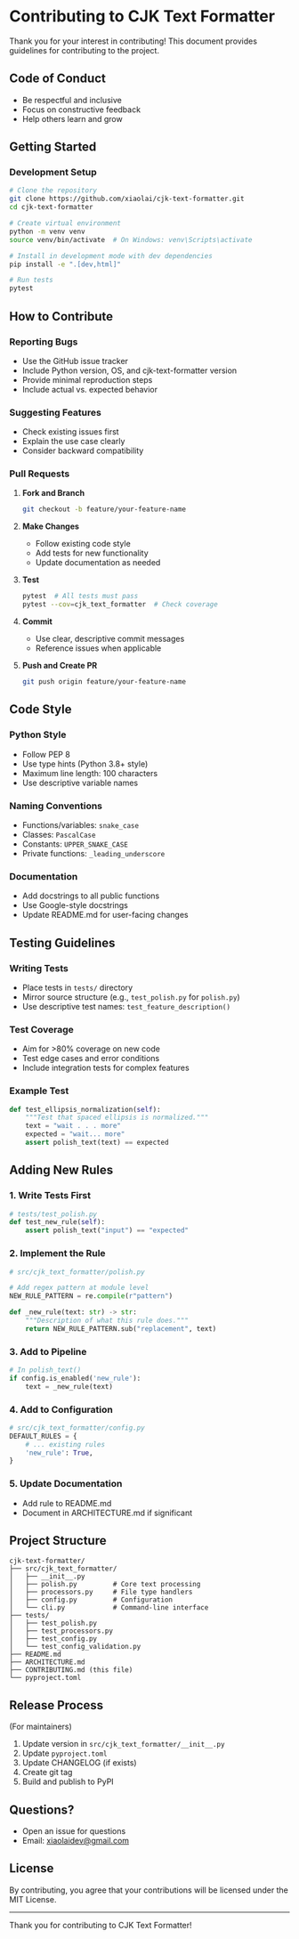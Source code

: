 # Contributing to CJK Text Formatter

Thank you for your interest in contributing! This document provides guidelines for contributing to the project.

## Code of Conduct

- Be respectful and inclusive
- Focus on constructive feedback
- Help others learn and grow

## Getting Started

### Development Setup

```bash
# Clone the repository
git clone https://github.com/xiaolai/cjk-text-formatter.git
cd cjk-text-formatter

# Create virtual environment
python -m venv venv
source venv/bin/activate  # On Windows: venv\Scripts\activate

# Install in development mode with dev dependencies
pip install -e ".[dev,html]"

# Run tests
pytest
```

## How to Contribute

### Reporting Bugs

-  Use the GitHub issue tracker
- Include Python version, OS, and cjk-text-formatter version
- Provide minimal reproduction steps
- Include actual vs. expected behavior

### Suggesting Features

- Check existing issues first
- Explain the use case clearly
- Consider backward compatibility

### Pull Requests

1. **Fork and Branch**
   ```bash
   git checkout -b feature/your-feature-name
   ```

2. **Make Changes**
   - Follow existing code style
   - Add tests for new functionality
   - Update documentation as needed

3. **Test**
   ```bash
   pytest  # All tests must pass
   pytest --cov=cjk_text_formatter  # Check coverage
   ```

4. **Commit**
   - Use clear, descriptive commit messages
   - Reference issues when applicable

5. **Push and Create PR**
   ```bash
   git push origin feature/your-feature-name
   ```

## Code Style

### Python Style
- Follow PEP 8
- Use type hints (Python 3.8+ style)
- Maximum line length: 100 characters
- Use descriptive variable names

### Naming Conventions
- Functions/variables: `snake_case`
- Classes: `PascalCase`
- Constants: `UPPER_SNAKE_CASE`
- Private functions: `_leading_underscore`

### Documentation
- Add docstrings to all public functions
- Use Google-style docstrings
- Update README.md for user-facing changes

## Testing Guidelines

### Writing Tests
- Place tests in `tests/` directory
- Mirror source structure (e.g., `test_polish.py` for `polish.py`)
- Use descriptive test names: `test_feature_description()`

### Test Coverage
- Aim for >80% coverage on new code
- Test edge cases and error conditions
- Include integration tests for complex features

### Example Test
```python
def test_ellipsis_normalization(self):
    """Test that spaced ellipsis is normalized."""
    text = "wait . . . more"
    expected = "wait... more"
    assert polish_text(text) == expected
```

## Adding New Rules

### 1. Write Tests First
```python
# tests/test_polish.py
def test_new_rule(self):
    assert polish_text("input") == "expected"
```

### 2. Implement the Rule
```python
# src/cjk_text_formatter/polish.py

# Add regex pattern at module level
NEW_RULE_PATTERN = re.compile(r"pattern")

def _new_rule(text: str) -> str:
    """Description of what this rule does."""
    return NEW_RULE_PATTERN.sub("replacement", text)
```

### 3. Add to Pipeline
```python
# In polish_text()
if config.is_enabled('new_rule'):
    text = _new_rule(text)
```

### 4. Add to Configuration
```python
# src/cjk_text_formatter/config.py
DEFAULT_RULES = {
    # ... existing rules
    'new_rule': True,
}
```

### 5. Update Documentation
- Add rule to README.md
- Document in ARCHITECTURE.md if significant

## Project Structure

```
cjk-text-formatter/
├── src/cjk_text_formatter/
│   ├── __init__.py
│   ├── polish.py         # Core text processing
│   ├── processors.py     # File type handlers
│   ├── config.py         # Configuration
│   └── cli.py            # Command-line interface
├── tests/
│   ├── test_polish.py
│   ├── test_processors.py
│   ├── test_config.py
│   └── test_config_validation.py
├── README.md
├── ARCHITECTURE.md
├── CONTRIBUTING.md (this file)
└── pyproject.toml
```

## Release Process

(For maintainers)

1. Update version in `src/cjk_text_formatter/__init__.py`
2. Update `pyproject.toml`
3. Update CHANGELOG (if exists)
4. Create git tag
5. Build and publish to PyPI

## Questions?

- Open an issue for questions
- Email: xiaolaidev@gmail.com

## License

By contributing, you agree that your contributions will be licensed under the MIT License.

---

Thank you for contributing to CJK Text Formatter!
